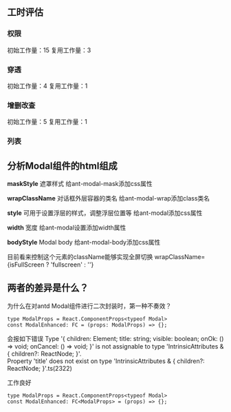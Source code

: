 
## 工时评估

### 权限
初始工作量：15
复用工作量：3

### 穿透
初始工作量：4
复用工作量：1

### 增删改查
初始工作量：5
复用工作量：1

### 列表


## 分析Modal组件的html组成
**maskStyle**
遮罩样式
给ant-modal-mask添加css属性

**wrapClassName**
对话框外层容器的类名
给ant-modal-wrap添加class类名

**style**
可用于设置浮层的样式，调整浮层位置等
给ant-modal添加css属性

**width**
宽度
给ant-modal设置添加width属性

**bodyStyle**
Modal body
给ant-modal-body添加css属性

目前看来控制这个元素的className能够实现全屏切换
wrapClassName={isFullScreen ? 'fullscreen' : ''}

## 两者的差异是什么？
为什么在对antd Modal组件进行二次封装时，第一种不奏效？
```tsx
type ModalProps = React.ComponentProps<typeof Modal>
const ModalEnhanced: FC = (props: ModalProps) => {};
```
会报如下错误
Type '{ children: Element; title: string; visible: boolean; onOk: () => void; onCancel: () => void; }' is not assignable to type 'IntrinsicAttributes & { children?: ReactNode; }'.  
Property 'title' does not exist on type 'IntrinsicAttributes & { children?: ReactNode; }'.ts(2322)

工作良好
```
type ModalProps = React.ComponentProps<typeof Modal>
const ModalEnhanced: FC<ModalProps> = (props) => {};
```

<!--stackedit_data:
eyJoaXN0b3J5IjpbMTIzMjI4ODM2MywtNjc4OTk4NjAxLC0xNT
QzOTI3OTEsLTEzMTU1OTU0NTQsLTI0MDc2NTYyOCwtNDc4Mjkw
NzcwLDE4ODg5NjIyNjgsODAzOTAzMDkwLDE5NjY4MzU5ODUsLT
MxOTI2NDIyNywxOTk1NjU0MzUxLC0xNzc1NDc2ODM5XX0=
-->